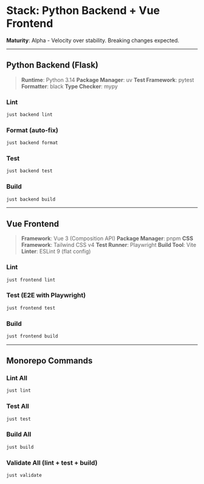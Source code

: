 # Stack: Python Backend + Vue Frontend

**Maturity**: Alpha - Velocity over stability. Breaking changes expected.

---

## Python Backend (Flask)

> **Runtime**: Python 3.14
> **Package Manager**: uv
> **Test Framework**: pytest
> **Formatter**: black
> **Type Checker**: mypy

### Lint
```bash
just backend lint
```

### Format (auto-fix)
```bash
just backend format
```

### Test
```bash
just backend test
```

### Build
```bash
just backend build
```

---

## Vue Frontend

> **Framework**: Vue 3 (Composition API)
> **Package Manager**: pnpm
> **CSS Framework**: Tailwind CSS v4
> **Test Runner**: Playwright
> **Build Tool**: Vite
> **Linter**: ESLint 9 (flat config)

### Lint
```bash
just frontend lint
```

### Test (E2E with Playwright)
```bash
just frontend test
```

### Build
```bash
just frontend build
```

---

## Monorepo Commands

### Lint All
```bash
just lint
```

### Test All
```bash
just test
```

### Build All
```bash
just build
```

### Validate All (lint + test + build)
```bash
just validate
```
